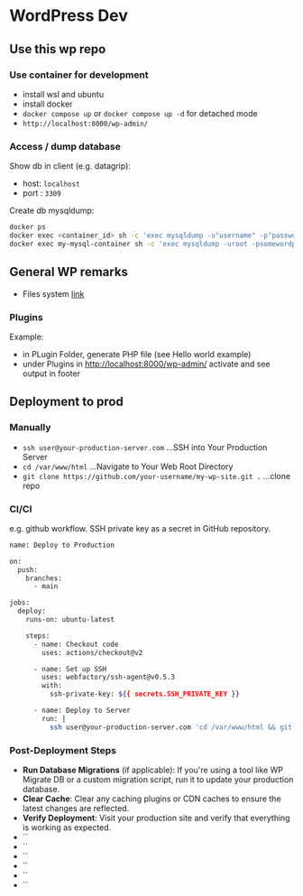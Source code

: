 # WordPress Dev

## Use this wp repo

### Use container for development

- install wsl and ubuntu
- install docker
- `docker compose up` or `docker compose up -d` for detached mode
- `http://localhost:8000/wp-admin/`

### Access / dump database

Show db in client (e.g. datagrip):

- host: `localhost`
- port : `3309`

Create db mysqldump:

```bash
docker ps
docker exec <container_id> sh -c 'exec mysqldump -u"username" -p"password" database_name' > database_backup.sql
docker exec my-mysql-container sh -c 'exec mysqldump -uroot -psomewordpress wordpress' > database_backup.sql
```

## General WP remarks

- Files system [link](https://www.youtube.com/watch?v=Bz-UB_KjufU)

### Plugins

Example:

- in PLugin Folder, generate PHP file (see Hello world example)
- under Plugins in <http://localhost:8000/wp-admin/> activate and see output in footer

## Deployment to prod

### Manually

- `ssh user@your-production-server.com` ...SSH into Your Production Server
- `cd /var/www/html` ...Navigate to Your Web Root Directory
- `git clone https://github.com/your-username/my-wp-site.git .` ...clone repo

### CI/CI

e.g. github workflow. SSH private key as a secret in GitHub repository.

```sh
name: Deploy to Production

on:
  push:
    branches:
      - main

jobs:
  deploy:
    runs-on: ubuntu-latest

    steps:
      - name: Checkout code
        uses: actions/checkout@v2

      - name: Set up SSH
        uses: webfactory/ssh-agent@v0.5.3
        with:
          ssh-private-key: ${{ secrets.SSH_PRIVATE_KEY }}

      - name: Deploy to Server
        run: |
          ssh user@your-production-server.com 'cd /var/www/html && git pull origin main && composer install && npm install && npm run build'
```

### Post-Deployment Steps

- **Run Database Migrations** (if applicable): If you're using a tool like WP Migrate DB or a custom migration script, run it to update your production database.
- **Clear Cache**: Clear any caching plugins or CDN caches to ensure the latest changes are reflected.
- **Verify Deployment**: Visit your production site and verify that everything is working as expected.
- ``
- ``
- ``
- ``
- ``
- ``

